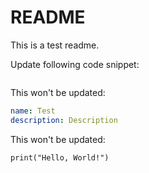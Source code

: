 # README

This is a test readme.

Update following code snippet:

```python:tests/data/example.py
```

This won't be updated:
```yaml
name: Test
description: Description
```

This won't be updated:
```
print("Hello, World!")
```
